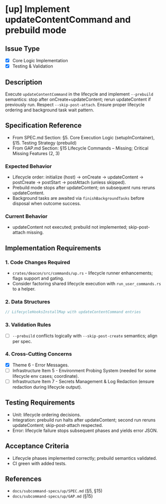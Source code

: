 # [up] Implement updateContentCommand and prebuild mode

<!-- Suggested labels: subcommand: up, type: enhancement, priority: high, scope: medium -->

## Issue Type
- [x] Core Logic Implementation
- [x] Testing & Validation

## Description
Execute `updateContentCommand` in the lifecycle and implement `--prebuild` semantics: stop after onCreate+updateContent; rerun updateContent if previously run. Respect `--skip-post-attach`. Ensure proper lifecycle ordering and background task wait pattern.

## Specification Reference
- From SPEC.md Section: §5. Core Execution Logic (setupInContainer), §15. Testing Strategy (prebuild)
- From GAP.md Section: §15 Lifecycle Commands – Missing; Critical Missing Features (2, 3)

### Expected Behavior
- Lifecycle order: initialize (host) → onCreate → updateContent → postCreate → postStart → postAttach (unless skipped).
- Prebuild mode stops after updateContent; on subsequent runs reruns updateContent.
- Background tasks are awaited via `finishBackgroundTasks` before disposal when outcome success.

### Current Behavior
- updateContent not executed; prebuild not implemented; skip-post-attach missing.

## Implementation Requirements

### 1. Code Changes Required
- `crates/deacon/src/commands/up.rs` - lifecycle runner enhancements; flags support and gating.
- Consider factoring shared lifecycle execution with `run_user_commands.rs` to a helper.

### 2. Data Structures
```rust
// LifecycleHooksInstallMap with updateContentCommand entries
```

### 3. Validation Rules
- [ ] `--prebuild` conflicts logically with `--skip-post-create` semantics; align per spec.

### 4. Cross-Cutting Concerns
- [x] Theme 6 - Error Messages.
- [ ] Infrastructure Item 5 - Environment Probing System (needed for some lifecycle env cases; coordinate).
- [ ] Infrastructure Item 7 - Secrets Management & Log Redaction (ensure redaction during lifecycle output).

## Testing Requirements
- Unit: lifecycle ordering decisions.
- Integration: prebuild run halts after updateContent; second run reruns updateContent; skip-post-attach respected.
- Error: lifecycle failure stops subsequent phases and yields error JSON.

## Acceptance Criteria
- Lifecycle phases implemented correctly; prebuild semantics validated.
- CI green with added tests.

## References
- `docs/subcommand-specs/up/SPEC.md` (§5, §15)
- `docs/subcommand-specs/up/GAP.md` (§15)
